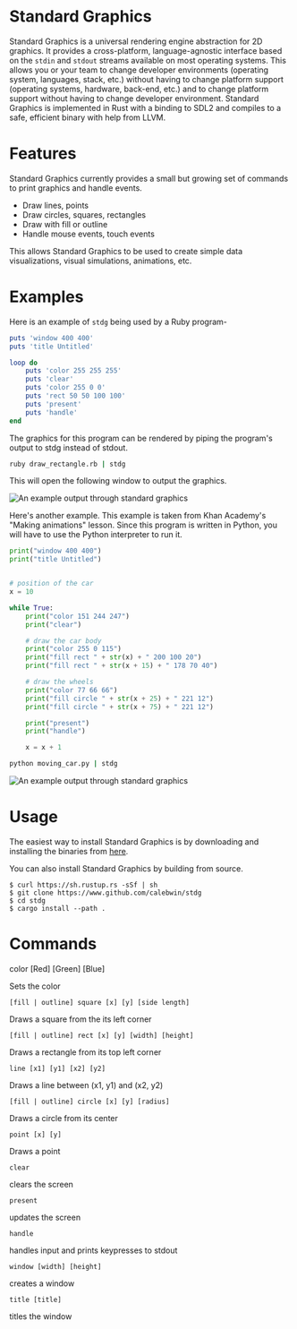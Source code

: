 # Standard Graphics
Standard Graphics is a universal rendering engine abstraction for 2D graphics. It provides a cross-platform, language-agnostic interface based on the `stdin` and `stdout` streams available on most operating systems. This allows you or your team to change developer environments (operating system, languages, stack, etc.) without having to change platform support (operating systems, hardware, back-end, etc.) and to change platform support without having to change developer environment. Standard Graphics is implemented in Rust with a binding to SDL2 and compiles to a safe, efficient binary with help from LLVM.

# Features

Standard Graphics currently provides a small but growing set of commands to print graphics and handle events.

- Draw lines, points
- Draw circles, squares, rectangles
- Draw with fill or outline
- Handle mouse events, touch events

This allows Standard Graphics to be used to create simple data visualizations, visual simulations, animations, etc.

# Examples

Here is an example of `stdg` being used by a Ruby program-
```ruby
puts 'window 400 400'
puts 'title Untitled'

loop do
	puts 'color 255 255 255'
	puts 'clear'
	puts 'color 255 0 0'
	puts 'rect 50 50 100 100'
	puts 'present'
	puts 'handle'
end
```

The graphics for this program can be rendered by piping the program's output to stdg instead of stdout.
```cmd
ruby draw_rectangle.rb | stdg
```

<!--You can save the following to a text file.

```txt
window 400 400
title Untitled

color 255 255 255
clear
color 255 0 0
rect 50 50 100 100

present
handle forever
```

Instead of invoking a language interpreter such as `ruby` or `python`, you can pipe the contents of the file itself to stdg.

```cmd
draw_rectangle.txt | stdg
```
--->

This will open the following window to output the graphics.

![An example output through standard graphics](https://i.imgur.com/bPnUYoJ.png)

Here's another example. This example is taken from Khan Academy's "Making animations" lesson.  Since this program is written in Python, you will have to use the Python interpreter to run it.

```python
print("window 400 400")
print("title Untitled")


# position of the car
x = 10

while True:
	print("color 151 244 247")
	print("clear")

	# draw the car body
	print("color 255 0 115")
	print("fill rect " + str(x) + " 200 100 20")
	print("fill rect " + str(x + 15) + " 178 70 40")

	# draw the wheels
	print("color 77 66 66")
	print("fill circle " + str(x + 25) + " 221 12")
	print("fill circle " + str(x + 75) + " 221 12")

	print("present")
	print("handle")

	x = x + 1
```
```cmd
python moving_car.py | stdg
```

![An example output through standard graphics](https://i.imgur.com/aRbhapW.png)

# Usage

The easiest way to install Standard Graphics is by downloading and installing the binaries from [here](https://github.com/calebwin/stdg/releases/tag/v0.1.0).

You can also install Standard Graphics by building from source.
```console
$ curl https://sh.rustup.rs -sSf | sh
$ git clone https://www.github.com/calebwin/stdg
$ cd stdg
$ cargo install --path .
```

# Commands

color [Red] [Green] [Blue]

Sets the color


`[fill | outline] square [x] [y] [side length]`

Draws a square from the its left corner


`[fill | outline] rect [x] [y] [width] [height]`

Draws a rectangle from its top left corner


`line [x1] [y1] [x2] [y2]`

Draws a line between (x1, y1) and (x2, y2)


`[fill | outline] circle [x] [y] [radius]`

Draws a circle from its center


`point [x] [y]`

Draws a point


`clear`

clears the screen


`present`

updates the screen


`handle`

handles input and prints keypresses to stdout


`window [width] [height]`

creates a window 


`title [title]`

titles the window
